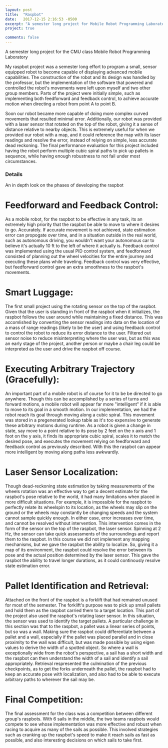 ```yaml
---
layout: post
title:  "Raspbot"
date:   2017-12-15 2:16:53 -0500
excerpt: "A semester long project for Mobile Robot Programming Laboratory"
project: true

comments: false 
---
```


A semester long project for the CMU class Mobile Robot Programming Laboratory

My raspbot project was a semester long effort to program a small, sensor equipped robot to become capable of displaying advanced mobile capabilities. The construction of the robot and its design was handled by the professor, but the implementation of the software that powered and controlled the robot's movements were left upon myself and two other group members. Parts of the project were initially simple, such as implementing both feedforward and feedback control, to achieve accurate motion when directing a robot from point A to point B.

Soon our robot became more capable of doing more complex curved movements that resulted minimal error. Additionally, our robot was provided with a laser sensor that rotated on the top of the robot, giving it a sense of distance relative to nearby objects. This is extremely useful for when we provided our robot with a map, and it could reference the map with its laser readings and resolve the error, instead of relying on simple, less accurate dead reckoning. The final performance evaluation for this project included having the robot perform multiple cubic spiral paths to pick up pallets in sequence, while having enough robustness to not fail under most circumstances.

### Details

An in depth look on the phases of developing the raspbot

# Feedforward and Feedback Control:

As a mobile robot, for the raspbot to be effective in any task, its an extremely high priority that the raspbot be able to move to where it desires to go. Accurately. If accurate movement is not achieved, state estimation error can propogate over time, and in a situation outside in the real world, such as autonomous driving, you wouldn't want your autonomous car to believe it's actually 10 ft to the left of where it actually is. Feedback control was implemented using the usual PID control system, and feedforward consisted of planning out the wheel velocities for the entire journey and executing these plans while traveling. Feedback control was very effective, but feedforward control gave an extra smoothness to the raspbot's movements.

# Smart Luggage: 

The first small project using the rotating sensor on the top of the raspbot. Given that the user is standing in front of the raspbot when it initializes, the raspbot follows the user around while maintaining a fixed distance. This was accomlished by converting the sensor readings into data on the location of a mass of range readings (likely to be the user) and using feedback control to control the robot to reduce its error distance to the user. Filtered out sensor noise to reduce misinterpreting where the user was, but as this was an early stage of the project, another person or maybe a chair leg could be interpreted as the user and drive the raspbot off course.

# Executing Arbitrary Trajectory (Gracefully): 

An important part of a mobile robot is of course for it to be be directed to go anywhere. Though this can be accomplished by a series of turns and forward motions, a mobile robot will appear far more "intelligent" if it is able to move to its goal in a smooth motion. In our implementation, we had the robot reach its goal through moving along a cubic spiral. This movement was stored in a pregenerated lookup table as it's too expensive to generate these arbitrary motions during runtime. As a robot is given a change in state, say move to a point relative to its pose by 2 feet on the x axis and 1 foot on the y axis, it finds its appropriate cubic spiral, scales it to match the desired pose, and executes the movement relying on feedforward and feedback control as previously described. With this the raspbot can appear more intelligent by moving along paths less awkwardly.

# Laser Sensor Localization: 

Though dead-reckoning state estimation by taking measurements of the wheels rotation was an effective way to get a decent estimate for the raspbot's pose relative to the world, it had many limitations when placed in more difficult situations. For example, it is impossible for the raspbot to perfectly relate its wheelspin to its location, as the wheels may slip on the ground or the wheels may constantly be changing speeds and the system cannot sample quickly enough. In either case, error increases over time, and cannot be resolved without intervention. This intervention comes in the form of the sensor on the top of the raspbot, the laser sensor. Spinning at 2 Hz, the sensor can take quick assessments of the surroundings and report them to the raspbot. In this course we did not implement any mapping mechanisms, but we gave the raspbot the ability to localize. So, giving it a map of its environment, the raspbot could resolve the error between its pose and the actual position determined by the laser sensor. This gave the raspbot the ability to travel longer durations, as it could continously resolve state estimation error.

# Pallet Identification and Retrieval: 

Attached on the front of the raspbot is a forklift that had remained unused for most of the semester. The forklift's purpose was to pick up small pallets and hold them as the raspbot carried them to a target location. This part of the project also used the raspbot's rotating laser sensor. In this situation, the sensor was used to identify the target pallets. A particular challenge in this section was that to the raspbot, a pallet was a linear series of points, but so was a wall. Making sure the raspbot could differentiate between a pallet and a wall, especially if the pallet was placed parallel and in close proximity to the wall was difficult, but was made possible by using eigen values to derive the width of a spotted object. So where a wall is exceptionally wide from the robot's perspective, a sail has a short width and the raspbot can then understand the width of a sail and identify a sail appropriately. Retrieval respresented the culmination of the previous checkpoints, as to get the forks underneath the pallet, the raspbot had to keep an accurate pose with localization, and also had to be able to execute arbitrary paths to wherever the sail may be.

# Final Competition: 

The final assessment for the class was a competition between different group's raspbots. With 6 sails in the middle, the two teams raspbots would compete to see whose implementation was more effective and robust when racing to acquire as many of the sails as possible. This involved strategies such as cranking up the raspbot's speed to make it reach sails as fast as possible, and also interesting decisions on which sails to take first.

